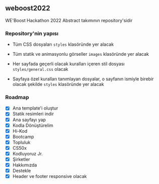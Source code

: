 ## weboost2022

WE'Boost Hackathon 2022 Abstract takımının repository'sidir

### Repository'nin yapısı

 - Tüm CSS dosyaları ```styles``` klasöründe yer alacak
 - Tüm statik ve animasyonlu görseller ```images``` klasöründe yer alacak

 - Her sayfada geçerli olacak kuralları içeren stil dosyası ```styles/general.css``` olacak
 - Sayfaya özel kuralları tanımlayan dosyalar, o sayfanın ismiyle birebir olacak şekilde ```styles``` klasöründe yer alacak

### Roadmap

 - [x] Ana template'i oluştur
 - [x] Statik resimleri indir
 - [x] Ana sayfayı yap
 - [x] Kodla Dönüştürelim
 - [x] Hi-Kod
 - [x] Bootcamp
 - [x] Topluluk
 - [x] CS50x
 - [x] Kodluyoruz Jr.
 - [x] Şirketler
 - [x] Hakkımızda
 - [x] Destekle
 - [x] Header ve footer responsive olacak
